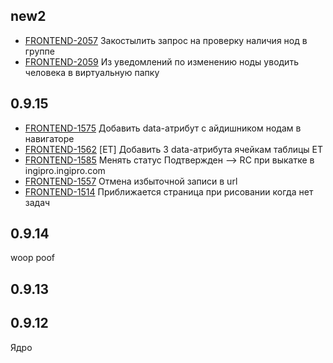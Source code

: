 ## new2
* [FRONTEND-2057](https://tracker.yandex.ru/FRONTEND-2057) Закостылить запрос на проверку наличия нод в группе 
* [FRONTEND-2059](https://tracker.yandex.ru/FRONTEND-2059) Из уведомлений по изменению ноды уводить человека в виртуальную папку 

## 0.9.15
* [FRONTEND-1575](https://tracker.yandex.ru/FRONTEND-1575) Добавить data-атрибут с айдишником нодам в навигаторе 
* [FRONTEND-1562](https://tracker.yandex.ru/FRONTEND-1562) [ЕТ] Добавить 3 data-атрибута ячейкам таблицы ЕТ 
* [FRONTEND-1585](https://tracker.yandex.ru/FRONTEND-1585) Менять статус Подтвержден --> RC при выкатке в ingipro.ingipro.com 
* [FRONTEND-1557](https://tracker.yandex.ru/FRONTEND-1557) Отмена избыточной записи в url 
* [FRONTEND-1514](https://tracker.yandex.ru/FRONTEND-1514) Приближается страница при рисовании когда нет задач 


## 0.9.14
woop
poof

## 0.9.13

## 0.9.12

Ядро
